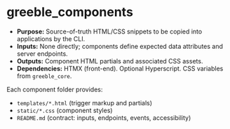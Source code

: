 # greeble_components

- **Purpose:** Source-of-truth HTML/CSS snippets to be copied into applications by the CLI.
- **Inputs:** None directly; components define expected data attributes and server endpoints.
- **Outputs:** Component HTML partials and associated CSS assets.
- **Dependencies:** HTMX (front-end). Optional Hyperscript. CSS variables from `greeble_core`.

Each component folder provides:
- `templates/*.html` (trigger markup and partials)
- `static/*.css` (component styles)
- `README.md` (contract: inputs, endpoints, events, accessibility)
